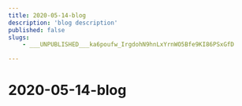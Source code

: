 ```yaml
---
title: 2020-05-14-blog
description: 'blog description'
published: false
slugs:
    - ___UNPUBLISHED___ka6poufw_IrgdohN9hnLxYrnWO5Bfe9KI86PSxGfD

---
```

# 2020-05-14-blog
